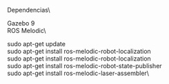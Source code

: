 Dependencias\

Gazebo 9\
ROS Melodic\

sudo apt-get update\
sudo apt-get install ros-melodic-robot-localization\
sudo apt-get install ros-melodic-robot-localization\
sudo apt-get install ros-melodic-robot-state-publisher\
sudo apt-get install ros-melodic-laser-assembler\
